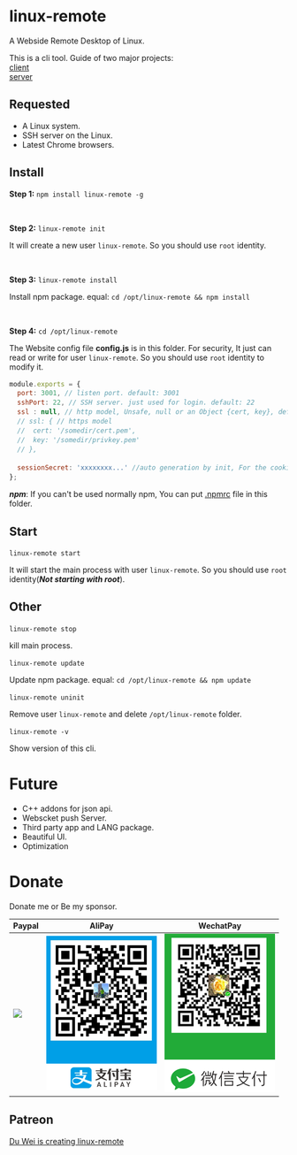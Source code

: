 # linux-remote
A Webside Remote Desktop of Linux.

This is a cli tool. Guide of two major projects:<br>
[client](https://github.com/linux-remote/client)<br>
[server](https://github.com/linux-remote/server)
## Requested
- A Linux system.
- SSH server on the Linux.
- Latest Chrome browsers.

## Install
**Step 1:** `npm install linux-remote -g`

<br>

**Step 2:** `linux-remote init`

It will create a new user `linux-remote`. So you should use `root` identity.

<br>


**Step 3:** `linux-remote install`

Install npm package. equal: `cd /opt/linux-remote && npm install`

<br>

**Step 4:** `cd /opt/linux-remote`

The Website config file **config.js** is in this folder.  For security,  It just can read or write for user `linux-remote`. So you should use `root` identity to modify it.
```js
module.exports = {
  port: 3001, // listen port. default: 3001
  sshPort: 22, // SSH server. just used for login. default: 22
  ssl : null, // http model, Unsafe, null or an Object {cert, key}, default: null.
  // ssl: { // https model
  //  cert: '/somedir/cert.pem',
  //  key: '/somedir/privkey.pem'
  // },
  
  sessionSecret: 'xxxxxxxx...' //auto generation by init, For the cookie encryption. You don't need to modify it.
};
```

___npm___: If you can't be used normally npm, You can put [.npmrc](https://docs.npmjs.com/files/npmrc) file in this folder.


## Start
`linux-remote start`

It will start the main process with user `linux-remote`. So you should use `root` identity(___Not starting with root___).
## Other
`linux-remote stop`

kill main process.

`linux-remote update`

Update npm package. equal: `cd /opt/linux-remote && npm update`

`linux-remote uninit`

Remove user `linux-remote` and delete `/opt/linux-remote` folder.

`linux-remote -v`

Show version of this cli.

# Future
- C++ addons for json api. 
- Webscket push Server.
- Third party app and LANG package.
- Beautiful UI.
- Optimization

# Donate
Donate me or Be my sponsor.<br>

| Paypal | AliPay | WechatPay |
| ------------- | ------------- | ------------- |
| <a href="https://www.paypal.me/hezedu" target="_blank"><img src="https://www.paypalobjects.com/webstatic/paypalme/images/pp_logo_small.png"></a> | ![image](https://github.com/hezedu/SomethingBoring/blob/master/pay/alipay.png?raw=true&v=2) | ![image](https://github.com/hezedu/SomethingBoring/blob/master/pay/wxpay.png?raw=true&v=2) |

## Patreon
[Du Wei is creating linux-remote](https://www.patreon.com/duwei)